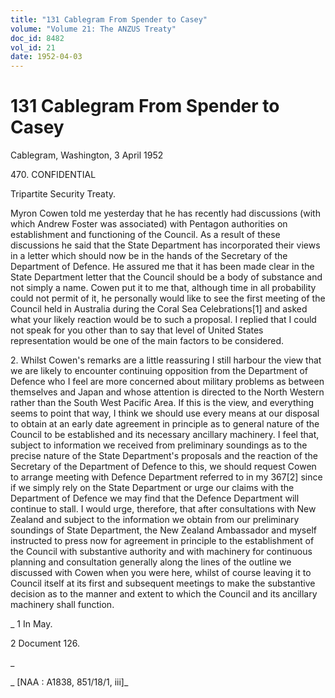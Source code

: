 ```yaml
---
title: "131 Cablegram From Spender to Casey"
volume: "Volume 21: The ANZUS Treaty"
doc_id: 8482
vol_id: 21
date: 1952-04-03
---
```


# 131 Cablegram From Spender to Casey

Cablegram, Washington, 3 April 1952

470\. CONFIDENTIAL

Tripartite Security Treaty.

Myron Cowen told me yesterday that he has recently had discussions (with which Andrew Foster was associated) with Pentagon authorities on establishment and functioning of the Council. As a result of these discussions he said that the State Department has incorporated their views in a letter which should now be in the hands of the Secretary of the Department of Defence. He assured me that it has been made clear in the State Department letter that the Council should be a body of substance and not simply a name. Cowen put it to me that, although time in all probability could not permit of it, he personally would like to see the first meeting of the Council held in Australia during the Coral Sea Celebrations[1] and asked what your likely reaction would be to such a proposal. I replied that I could not speak for you other than to say that level of United States representation would be one of the main factors to be considered.

2\. Whilst Cowen's remarks are a little reassuring I still harbour the view that we are likely to encounter continuing opposition from the Department of Defence who I feel are more concerned about military problems as between themselves and Japan and whose attention is directed to the North Western rather than the South West Pacific Area. If this is the view, and everything seems to point that way, I think we should use every means at our disposal to obtain at an early date agreement in principle as to general nature of the Council to be established and its necessary ancillary machinery. I feel that, subject to information we received from preliminary soundings as to the precise nature of the State Department's proposals and the reaction of the Secretary of the Department of Defence to this, we should request Cowen to arrange meeting with Defence Department referred to in my 367[2] since if we simply rely on the State Department or urge our claims with the Department of Defence we may find that the Defence Department will continue to stall. I would urge, therefore, that after consultations with New Zealand and subject to the information we obtain from our preliminary soundings of State Department, the New Zealand Ambassador and myself instructed to press now for agreement in principle to the establishment of the Council with substantive authority and with machinery for continuous planning and consultation generally along the lines of the outline we discussed with Cowen when you were here, whilst of course leaving it to Council itself at its first and subsequent meetings to make the substantive decision as to the manner and extent to which the Council and its ancillary machinery shall function.

_ 1 In May.

2 Document 126.

_

_ [NAA : A1838, 851/18/1, iii]_
